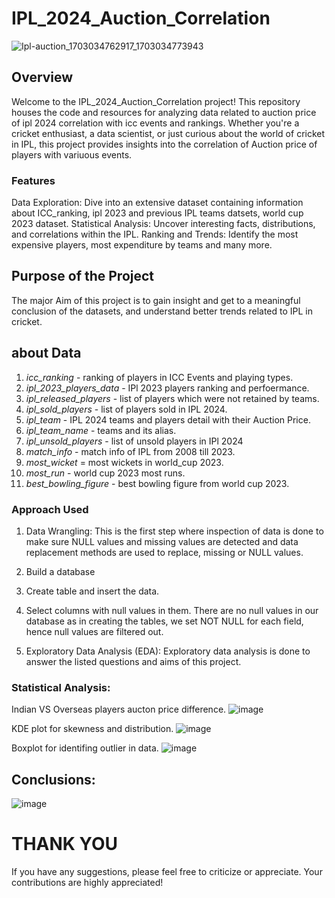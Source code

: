 # IPL_2024_Auction_Correlation

![Ipl-auction_1703034762917_1703034773943](https://github.com/Gauravverma069/IPL_2024_Auction_Correlation/assets/121911821/ccafc4da-a5a5-4bd9-b7fb-3abf05376ed9)

## Overview

Welcome to the IPL_2024_Auction_Correlation project! This repository houses the code and resources for analyzing data related to auction price of ipl 2024 correlation with icc events and rankings. Whether you're a cricket enthusiast, a data scientist, or just curious about the world of cricket in IPL, this project provides insights into the correlation of Auction price of players with variuous events.

### Features
Data Exploration: Dive into an extensive dataset containing information about ICC_ranking, ipl 2023 and previous IPL teams datsets, world cup 2023 dataset.
Statistical Analysis: Uncover interesting facts, distributions, and correlations within the IPL.
Ranking and Trends: Identify the most expensive players, most expenditure by teams and many more.

## Purpose of the Project

The major Aim of this project is to gain insight and get to a meaningful conclusion of the datasets, and understand better trends related to IPL in cricket.

## about Data

1. *icc_ranking* - ranking of players in ICC Events and playing types.
2. *ipl_2023_players_data* - IPl 2023 players ranking and perfoermance.
3. *ipl_released_players* - list of players which were not retained by teams.
4. *ipl_sold_players* - list of players sold in IPL 2024.
5. *ipl_team* - IPL 2024 teams and players detail with their Auction Price.
6. *ipl_team_name* - teams and its alias.
7. *ipl_unsold_players* - list of unsold players in IPl 2024
8. *match_info* - match info of IPL from 2008 till 2023.
9. *most_wicket* = most wickets in world_cup 2023.
10. *most_run* - world cup 2023 most runs.
11. *best_bowling_figure* - best bowling figure from world cup 2023.

### Approach Used
1. Data Wrangling: This is the first step where inspection of data is done to make sure NULL values and missing values are detected and data replacement methods are used to replace, missing or NULL values.
  1. Build a database
  2. Create table and insert the data.
  3. Select columns with null values in them. There are no null values in our database as in creating the tables, we set NOT NULL for each field, hence null values are filtered out.

2. Exploratory Data Analysis (EDA): Exploratory data analysis is done to answer the listed questions and aims of this project.

### Statistical Analysis:

Indian VS Overseas players aucton price difference.
![image](https://github.com/Gauravverma069/IPL_2024_Auction_Correlation/assets/121911821/0e590fff-5f79-42fe-8606-96f836974c76)

KDE plot for skewness and distribution.
![image](https://github.com/Gauravverma069/IPL_2024_Auction_Correlation/assets/121911821/61e79e8d-bc2c-418a-9d09-a0a78699320e)

Boxplot for identifing outlier in data.
![image](https://github.com/Gauravverma069/IPL_2024_Auction_Correlation/assets/121911821/3ffcd9fb-ff12-4a9d-b201-120fad959728)

## Conclusions:
![image](https://github.com/Gauravverma069/IPL_2024_Auction_Correlation/assets/121911821/69479d6b-1ff8-439b-ae74-bd134752fb36)

# **THANK YOU**
If you have any suggestions, please feel free to criticize or appreciate. Your contributions are highly appreciated!
